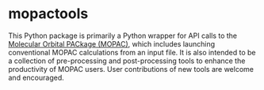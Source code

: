 # mopactools

This Python package is primarily a Python wrapper for API calls to the [Molecular Orbital PACkage (MOPAC)](https://github.com/openmopac/mopac),
which includes launching conventional MOPAC calculations from an input file. It is also intended to be a
collection of pre-processing and post-processing tools to enhance the productivity of MOPAC users. User
contributions of new tools are welcome and encouraged.
